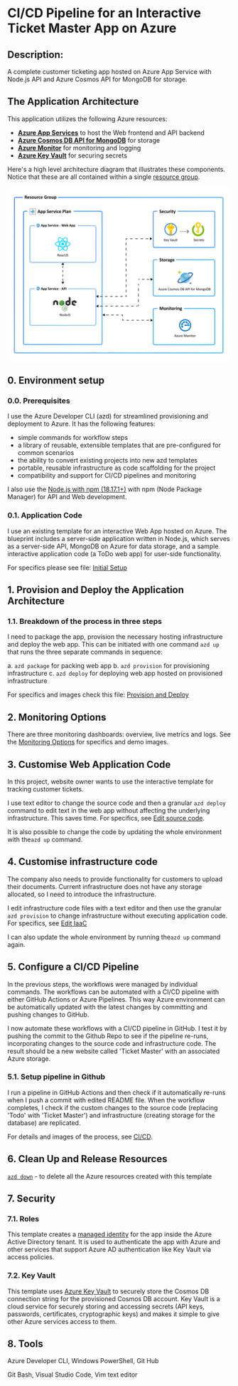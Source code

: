 # CI/CD Pipeline for an Interactive Ticket Master App on Azure

## Description: 
A complete customer ticketing app hosted on Azure App Service with Node.js API and Azure Cosmos API for MongoDB for storage. 


## The Application Architecture

This application utilizes the following Azure resources:

- [**Azure App Services**](https://docs.microsoft.com/azure/app-service/) to host the Web frontend and API backend
- [**Azure Cosmos DB API for MongoDB**](https://docs.microsoft.com/azure/cosmos-db/mongodb/mongodb-introduction) for storage
- [**Azure Monitor**](https://docs.microsoft.com/azure/azure-monitor/) for monitoring and logging
- [**Azure Key Vault**](https://docs.microsoft.com/azure/key-vault/) for securing secrets

Here's a high level architecture diagram that illustrates these components. Notice that these are all contained within a single [resource group](https://docs.microsoft.com/azure/azure-resource-manager/management/manage-resource-groups-portal).

!["Application architecture diagram"](assets/resources.png)


## 0. Environment setup
### 0.0. Prerequisites

I use the Azure Developer CLI (azd) for streamlined provisioning and deployment to Azure. It has the following features: 

- simple commands for workflow steps
- a library of reusable, extensible templates that are pre-configured for common scenarios
- the ability to convert existing projects into new azd templates
- portable, reusable infrastructure as code scaffolding for the project
- compatibility and support for CI/CD pipelines and monitoring

I also use the [Node.js with npm (18.17.1+)](https://nodejs.org/) with npm (Node Package Manager) for API and Web development.


### 0.1. Application Code

I use an existing template for an interactive Web App hosted on Azure. The blueprint includes a server-side application written in Node.js, which serves as a server-side API, MongoDB on Azure for data storage, and a sample interactive application code (a ToDo web app) for user-side functionality. 

For specifics please see file: [Initial Setup](0_env_setup.ipynb)


## 1. Provision and Deploy the Application Architecture

### 1.1. Breakdown of the process in three steps

I need to package the app, provision the necessary hosting infrastructure and deploy the web app. This can be initiated with one command `azd up` that runs the three separate commands in sequence:

a. `azd package` for packing web app 
b. `azd provision` for provisioning infrastructure
c. `azd deploy` for deploying web app hosted on provisioned infrastructure

For specifics and images check this file: [Provision and Deploy](1_node_app_deploy.ipynb)


## 2. Monitoring Options

There are three monitoring dashboards: overview, live metrics and logs. See the [Monitoring Options](2_monitoring_options.ipynb) for specifics and demo images.

## 3. Customise Web Application Code 
In this project, website owner wants to use the interactive template for tracking customer tickets.

I use text editor to change the source code and then a granular `azd deploy` command to edit text in the web app without affecting the underlying infrastructure. This saves time. For specifics, see [Edit source code](3_customise_source_code.ipynb).

It is also possible to change the code by updating the whole environment with the`azd up` command.


## 4. Customise infrastructure code 

The company also needs to provide functionality for customers to upload their documents. Current infrastructure does not have any storage allocated, so I need to introduce the infrastructure. 

I edit infrastructure code files with a text editor and then use the granular `azd provision` to change infrastructure without executing application code. For specifics, see [Edit IaaC](4_customise_infrastructure.ipynb)  

I can also update the whole environment by running the`azd up` command again.

## 5. Configure a CI/CD Pipeline

In the previous steps, the workflows were managed by individual commands. The workflows can be automated with a CI/CD pipeline with either GitHub Actions or Azure Pipelines. This way Azure environment can be automatically updated with the latest changes by committing and pushing changes to GitHub.

I now automate these workflows with a CI/CD pipeline in GitHub. I test it by pushing the commit to the Github Repo to see if the pipeline re-runs, incorporating changes to the source code and infrastructure code. The result should be a new website called 'Ticket Master' with an associated Azure storage.

### 5.1. Setup pipeline in Github

I run a pipeline in GitHub Actions and then check if it automatically re-runs when I push a commit with edited README file. When the workflow completes, I check if the custom changes to the source code (replacing 'Todo' with 'Ticket Master') and infrastructure (creating storage for the database) are replicated.   

For details and images of the process, see [CI/CD](5_cicd.ipynb).

## 6. Clean Up and Release Resources

[`azd down`](https://learn.microsoft.com/azure/developer/azure-developer-cli/reference#azd-down) - to delete all the Azure resources created with this template 

## 7. Security

### 7.1. Roles

This template creates a [managed identity](https://docs.microsoft.com/azure/active-directory/managed-identities-azure-resources/overview) for the app inside the Azure Active Directory tenant. It is used to authenticate the  app with Azure and other services that support Azure AD authentication like Key Vault via access policies. 

### 7.2. Key Vault

This template uses [Azure Key Vault](https://docs.microsoft.com/azure/key-vault/general/overview) to securely store the Cosmos DB connection string for the provisioned Cosmos DB account. Key Vault is a cloud service for securely storing and accessing secrets (API keys, passwords, certificates, cryptographic keys) and makes it simple to give other Azure services access to them. 

## 8. Tools

Azure Developer CLI, Windows PowerShell, Git Hub

Git Bash, Visual Studio Code, Vim text editor 